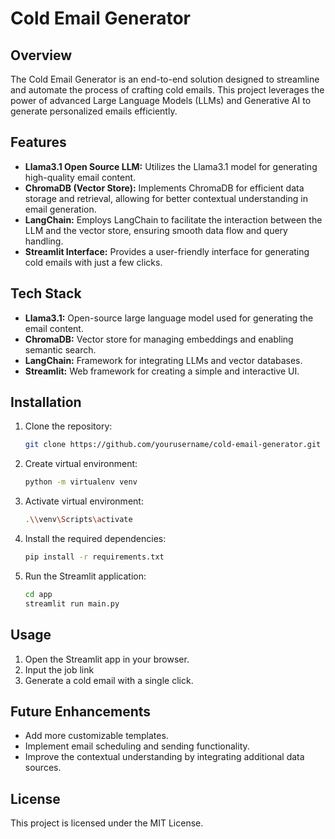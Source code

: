 # Cold Email Generator

## Overview
The Cold Email Generator is an end-to-end solution designed to streamline and automate the process of crafting cold emails. This project leverages the power of advanced Large Language Models (LLMs) and Generative AI to generate personalized emails efficiently.

## Features
- **Llama3.1 Open Source LLM:** Utilizes the Llama3.1 model for generating high-quality email content.
- **ChromaDB (Vector Store):** Implements ChromaDB for efficient data storage and retrieval, allowing for better contextual understanding in email generation.
- **LangChain:** Employs LangChain to facilitate the interaction between the LLM and the vector store, ensuring smooth data flow and query handling.
- **Streamlit Interface:** Provides a user-friendly interface for generating cold emails with just a few clicks.

## Tech Stack
- **Llama3.1:** Open-source large language model used for generating the email content.
- **ChromaDB:** Vector store for managing embeddings and enabling semantic search.
- **LangChain:** Framework for integrating LLMs and vector databases.
- **Streamlit:** Web framework for creating a simple and interactive UI.

## Installation
1. Clone the repository:
   ```bash
   git clone https://github.com/yourusername/cold-email-generator.git
   ```
   
2. Create virtual environment:
   ```bash
   python -m virtualenv venv
   ```
   
3. Activate virtual environment:
   ```bash
   .\\venv\Scripts\activate
   ```
   
4. Install the required dependencies:
   ```bash
   pip install -r requirements.txt
   ```
   
5. Run the Streamlit application:
   ```bash
   cd app
   streamlit run main.py
   ```
## Usage
1. Open the Streamlit app in your browser.
2. Input the job link
3. Generate a cold email with a single click.

## Future Enhancements

* Add more customizable templates.
* Implement email scheduling and sending functionality.
* Improve the contextual understanding by integrating additional data sources.

## License

This project is licensed under the MIT License.
